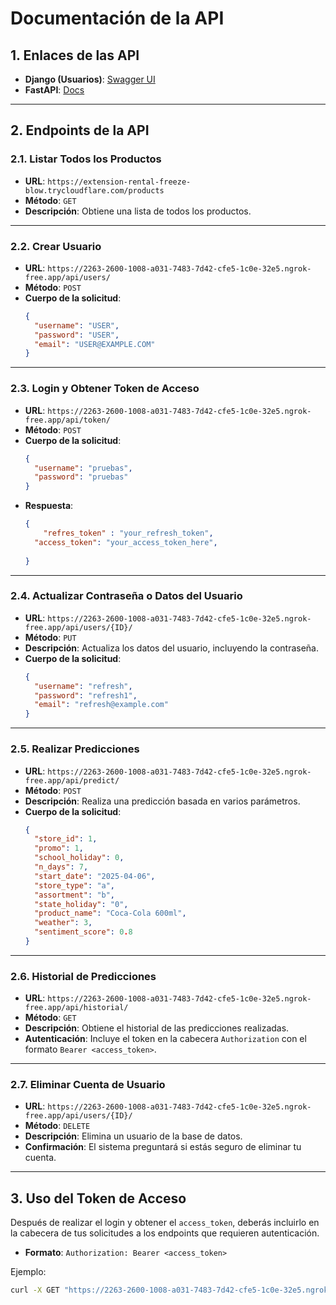 # **Documentación de la API**

## **1. Enlaces de las API**
- **Django (Usuarios)**: [Swagger UI](https://2263-2600-1008-a031-7483-7d42-cfe5-1c0e-32e5.ngrok-free.app/swagger)
- **FastAPI**: [Docs](https://extension-rental-freeze-blow.trycloudflare.com/docs)

---

## **2. Endpoints de la API**

### **2.1. Listar Todos los Productos**
- **URL**: `https://extension-rental-freeze-blow.trycloudflare.com/products`
- **Método**: `GET`
- **Descripción**: Obtiene una lista de todos los productos.

---

### **2.2. Crear Usuario**
- **URL**: `https://2263-2600-1008-a031-7483-7d42-cfe5-1c0e-32e5.ngrok-free.app/api/users/`
- **Método**: `POST`
- **Cuerpo de la solicitud**:
    ```json
    {
      "username": "USER",
      "password": "USER",
      "email": "USER@EXAMPLE.COM"
    }
    ```

---

### **2.3. Login y Obtener Token de Acceso**
- **URL**: `https://2263-2600-1008-a031-7483-7d42-cfe5-1c0e-32e5.ngrok-free.app/api/token/`
- **Método**: `POST`
- **Cuerpo de la solicitud**:
    ```json
    {
      "username": "pruebas",
      "password": "pruebas"
    }
    ```
- **Respuesta**:
    ```json
    {
        "refres_token" : "your_refresh_token", 
      "access_token": "your_access_token_here",
      
    }
    ```

---

### **2.4. Actualizar Contraseña o Datos del Usuario**
- **URL**: `https://2263-2600-1008-a031-7483-7d42-cfe5-1c0e-32e5.ngrok-free.app/api/users/{ID}/`
- **Método**: `PUT`
- **Descripción**: Actualiza los datos del usuario, incluyendo la contraseña.
- **Cuerpo de la solicitud**:
    ```json
    {
      "username": "refresh",
      "password": "refresh1",
      "email": "refresh@example.com"
    }
    ```

---

### **2.5. Realizar Predicciones**
- **URL**: `https://2263-2600-1008-a031-7483-7d42-cfe5-1c0e-32e5.ngrok-free.app/api/predict/`
- **Método**: `POST`
- **Descripción**: Realiza una predicción basada en varios parámetros.
- **Cuerpo de la solicitud**:
    ```json
    {
      "store_id": 1, 
      "promo": 1,
      "school_holiday": 0,
      "n_days": 7,
      "start_date": "2025-04-06",
      "store_type": "a",
      "assortment": "b",
      "state_holiday": "0",
      "product_name": "Coca-Cola 600ml",
      "weather": 3,
      "sentiment_score": 0.8
    }
    ```

---

### **2.6. Historial de Predicciones**
- **URL**: `https://2263-2600-1008-a031-7483-7d42-cfe5-1c0e-32e5.ngrok-free.app/api/historial/`
- **Método**: `GET`
- **Descripción**: Obtiene el historial de las predicciones realizadas.
- **Autenticación**: Incluye el token en la cabecera `Authorization` con el formato `Bearer <access_token>`.

---

### **2.7. Eliminar Cuenta de Usuario**
- **URL**: `https://2263-2600-1008-a031-7483-7d42-cfe5-1c0e-32e5.ngrok-free.app/api/users/{ID}/`
- **Método**: `DELETE`
- **Descripción**: Elimina un usuario de la base de datos.
- **Confirmación**: El sistema preguntará si estás seguro de eliminar tu cuenta.

---

## **3. Uso del Token de Acceso**

Después de realizar el login y obtener el `access_token`, deberás incluirlo en la cabecera de tus solicitudes a los endpoints que requieren autenticación.

- **Formato**: `Authorization: Bearer <access_token>`

Ejemplo:
```bash
curl -X GET "https://2263-2600-1008-a031-7483-7d42-cfe5-1c0e-32e5.ngrok-free.app/api/historial/" -H "Authorization: Bearer your_access_token_here"
